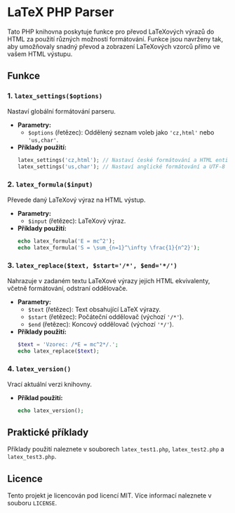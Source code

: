 # LaTeX PHP Parser

Tato PHP knihovna poskytuje funkce pro převod LaTeXových výrazů do HTML za použití různých možností formátování. Funkce jsou navrženy tak, aby umožňovaly snadný převod a zobrazení LaTeXových vzorců přímo ve vašem HTML výstupu.

## Funkce

### 1. `latex_settings($options)`
Nastaví globální formátování parseru.
- **Parametry:**
  - `$options` (řetězec): Oddělený seznam voleb jako `'cz,html'` nebo `'us,char'`.
- **Příklady použití:**
  ```php
  latex_settings('cz,html'); // Nastaví české formátování a HTML entity
  latex_settings('us,char'); // Nastaví anglické formátování a UTF-8 znaky
  ```

### 2. `latex_formula($input)`
Převede daný LaTeXový výraz na HTML výstup.
- **Parametry:**
  - `$input` (řetězec): LaTeXový výraz.
- **Příklady použití:**
  ```php
  echo latex_formula('E = mc^2');
  echo latex_formula('S = \sum_{n=1}^\infty \frac{1}{n^2}');
  ```

### 3. `latex_replace($text, $start='/*', $end='*/')`
Nahrazuje v zadaném textu LaTeXové výrazy jejich HTML ekvivalenty, včetně formátování, odstraní oddělovače.
- **Parametry:**
  - `$text` (řetězec): Text obsahující LaTeX výrazy.
  - `$start` (řetězec): Počáteční oddělovač (výchozí `'/*'`).
  - `$end` (řetězec): Koncový oddělovač (výchozí `'*/'`).
- **Příklady použití:**
  ```php
  $text = 'Vzorec: /*E = mc^2*/.';
  echo latex_replace($text);
  ```

### 4. `latex_version()`
Vrací aktuální verzi knihovny.
- **Příklad použití:**
  ```php
  echo latex_version();
  ```

## Praktické příklady
Příklady použití naleznete v souborech `latex_test1.php`, `latex_test2.php` a `latex_test3.php`.

## Licence
Tento projekt je licencován pod licencí MIT. Více informací naleznete v souboru `LICENSE`.
